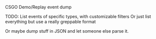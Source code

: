 CSGO Demo/Replay event dump

TODO: List events of specific types, with customizable filters
Or just list everything but use a really greppable format

Or maybe dump stuff in JSON and let someone else parse it.
